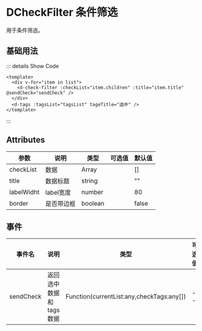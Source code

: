<!--
 * @Date: 2023-10-18 13:01:07
 * @Auth: 463997479@qq.com
 * @LastEditors: liu-hongrui
 * @LastEditTime: 2023-11-21 11:40:31
 * @FilePath: \dc-component\docs\component\dCheckFilter.md
-->

# DCheckFilter 条件筛选

用于条件筛选。

## 基础用法

<script setup lang="ts">
import { DCheckFilter,DTags } from 'dc-pro-component';
import { ref } from "vue";
const list = ref([
  {
    title: "标题一",
    children: [
      {value:'1-1',label:'标题 1-1'},
      {value:'1-2',label:'标题 1-2'},
      {value:'1-3',label:'标题 1-3'},
      {value:'1-4',label:'标题 1-4'},
    ],
  },
  {
    title: "标题二",
    children: [
      {value:'2-1',label:'标题 2-1'},
      {value:'2-2',label:'标题 2-2'},
      {value:'2-3',label:'标题 2-3'},
    ],
  },
]);
const tagsList = ref([])
const sendCheck = (currentList:any,checkTags:any[]) => {
  console.log(currentList,'当前标题选中的数据');
  console.log(checkTags,'所有选中的数据');
  tagsList.value = checkTags
}
</script>


<div v-for="item in list">
  <d-check-filter :checkList="item.children" :title="item.title" @sendCheck="sendCheck" />
</div>
<DTags :tagsList="tagsList" tageTitle="选中" />

::: details Show Code

```vue
<template>
  <div v-for="item in list">
    <d-check-filter :checkList="item.children" :title="item.title" @sendCheck="sendCheck" />
  </div>
  <d-tags :tagsList="tagsList" tageTitle="选中" />
</template>
```

:::

## Attributes

| 参数 | 说明 | 类型   | 可选值                                           | 默认值  |
| ---- | ---- | ------ | ------------------------------------------------ | ------- |
| checkList | 数据 | Array |  | [] |
| title | 数据标题 | string |  | "" |
| labelWidht | label宽度 | number |  | 80 |
| border | 是否带边框 | boolean |  | false |


## 事件

| 事件名 | 说明 | 类型 | 可选值 | 默认值  |
|--------|-------|----------| -- | -- |
| sendCheck | 返回选中数据和tags数据 | Function(currentList:any,checkTags:any[]) | -- | -- |